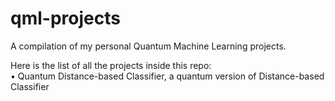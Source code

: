 # qml-projects

A compilation of my personal Quantum Machine Learning projects.

Here is the list of all the projects inside this repo: <br>
• Quantum Distance-based Classifier, a quantum version of Distance-based Classifier

